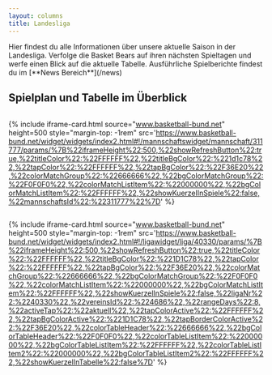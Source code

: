 ```yaml
---
layout: columns
title: Landesliga
---
```


<div class="column is-12" markdown="1">
Hier findest du alle Informationen über unsere aktuelle Saison in der Landesliga. Verfolge die Basket Bears auf ihren nächsten Spieltagen und werfe einen Blick auf die aktuelle Tabelle. Ausführliche Spielberichte findest du im [**News Bereich**](/news)

## Spielplan und Tabelle im Überblick
</div>

<div class="column is-12-mobile is-6-tablet is-5-desktop">

{% include iframe-card.html source="www.basketball-bund.net" height=500 style="margin-top: -1rem" src='https://www.basketball-bund.net/widget/widgets/index2.html#!/mannschaftswidget/mannschaft/311777/params/%7B%22iframeHeight%22:500,%22showRefreshButton%22:true,%22titleColor%22:%22FFFFFF%22,%22titleBgColor%22:%221d1c78%22,%22tapColor%22:%22FFFFFF%22,%22tapBgColor%22:%22F36E20%22,%22colorMatchGroup%22:%22666666%22,%22bgColorMatchGroup%22:%22F0F0F0%22,%22colorMatchListItem%22:%22000000%22,%22bgColorMatchListItem%22:%22FFFFFF%22,%22showKuerzelInSpiele%22:false,%22mannschaftsId%22:%22311777%22%7D' %}

</div>

<div class="column is-12-mobile is-6-tablet is-7-desktop">

{% include iframe-card.html source="www.basketball-bund.net" height=500 style="margin-top: -1rem" src='https://www.basketball-bund.net/widget/widgets/index2.html#!/ligawidget/liga/40330/params/%7B%22iframeHeight%22:500,%22showRefreshButton%22:true,%22titleColor%22:%22FFFFFF%22,%22titleBgColor%22:%221D1C78%22,%22tapColor%22:%22FFFFFF%22,%22tapBgColor%22:%22F36E20%22,%22colorMatchGroup%22:%22666666%22,%22bgColorMatchGroup%22:%22F0F0F0%22,%22colorMatchListItem%22:%22000000%22,%22bgColorMatchListItem%22:%22FFFFFF%22,%22showKuerzelInSpiele%22:false,%22ligaNr%22:%2240330%22,%22vereinsId%22:%224686%22,%22rangeDays%22:8,%22activeTap%22:%22aktuell%22,%22tapColorActive%22:%22FFFFFF%22,%22tapBgColorActive%22:%221D1C78%22,%22tapBorderColorActive%22:%22F36E20%22,%22colorTableHeader%22:%22666666%22,%22bgColorTableHeader%22:%22F0F0F0%22,%22colorTableListItem%22:%22000000%22,%22bgColorTableListItem%22:%22FFFFFF%22,%22colorTableListItem2%22:%22000000%22,%22bgColorTableListItem2%22:%22FFFFFF%22,%22showKuerzelInTabelle%22:false%7D' %}

</div>
